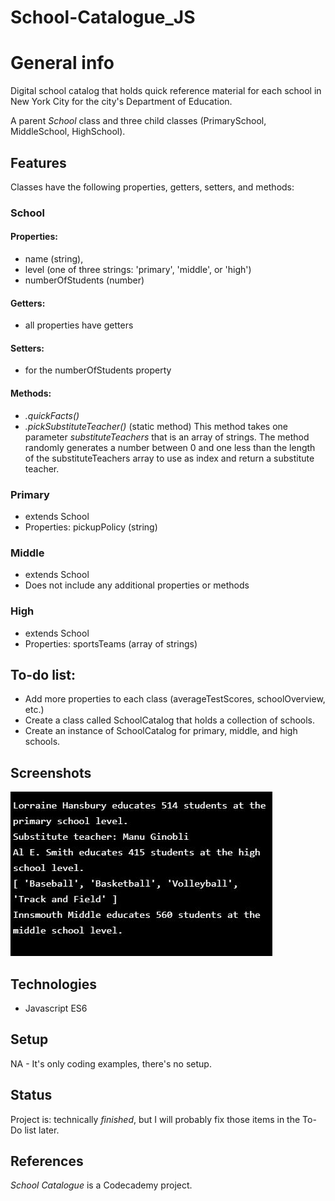 # School-Catalogue_JS

# General info
Digital school catalog that holds quick reference material for each school in New York City for the city's Department of Education.

A parent _School_ class and three child classes (PrimarySchool, MiddleSchool, HighSchool).


## Features
Classes have the following properties, getters, setters, and methods:

### School

  #### Properties:
  * name (string), 
  * level (one of three strings: 'primary', 'middle', or 'high')
  * numberOfStudents (number)

  #### Getters: 
  * all properties have getters<br>
  
  #### Setters: 
  * for the numberOfStudents property<br>
  
  #### Methods: <br>
  * _.quickFacts()_  <br>
  * _.pickSubstituteTeacher()_ (static method) This method takes one parameter _substituteTeachers_ that is an array of strings. The method randomly generates a number between 0 and one less than the length of the substituteTeachers array to use as index and return a substitute teacher.


### Primary 
  * extends School <br>
  * Properties: pickupPolicy (string)<br>

### Middle 
  * extends School <br>
  * Does not include any additional properties or methods<br>

### High 
  * extends School <br>
  * Properties: sportsTeams (array of strings)<br>
  
## To-do list:
* Add more properties to each class (averageTestScores, schoolOverview, etc.) <br>
* Create a class called SchoolCatalog that holds a collection of schools. <br>
* Create an instance of SchoolCatalog for primary, middle, and high schools. <br>

## Screenshots
![Example screenshot](./screenshot.png)

## Technologies
* Javascript ES6

## Setup
NA - It's only coding examples, there's no setup.

## Status
Project is: technically _finished_, but I will probably fix those items in the To-Do list later.

## References
_School Catalogue_ is a Codecademy project. 
